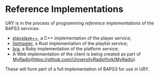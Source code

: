 # Reference Implementations

URY is in the process of programming _reference implementations_ of the BAPS3
services:

* [playslave++][], a C++ implementation of the player service;
* [listmaster][], a Rust implementation of the playlist service;
* [bra][], a Ruby implementation of the platform service;
* A Web implementation of the client is being created as part of
  [MyRadio][](https://github.com/UniversityRadioYork/MyRadio).

These will form part of a full implementation of BAPS3 for use in URY.

[playslave++]: https://github.com/UniversityRadioYork/playslave-plusplus
[listmaster]:  https://github.com/UniversityRadioYork/listmaster
[bra]:         https://github.com/UniversityRadioYork/bra
[MyRadio]:     https://github.com/UniversityRadioYork/MyRadio
